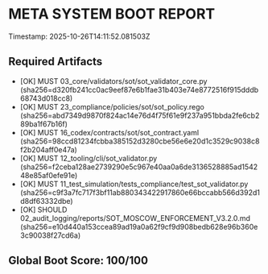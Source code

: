 # META SYSTEM BOOT REPORT

Timestamp: 2025-10-26T14:11:52.081503Z

## Required Artifacts
- [OK] MUST 03_core/validators/sot/sot_validator_core.py (sha256=d320fb241cc0ac9eef87e6b1fae31b403e74e8772516f915dddb68743d018cc8)
- [OK] MUST 23_compliance/policies/sot/sot_policy.rego (sha256=abd7349d9870f824ac14e76d4f75f61e9f237a951bbda2fe6cb289ba1f67b16f)
- [OK] MUST 16_codex/contracts/sot/sot_contract.yaml (sha256=98ccd81234fcbba385152d3280cbe56e6e20d1c3529c9038c8f2b204aff0e47a)
- [OK] MUST 12_tooling/cli/sot_validator.py (sha256=f2ceba128ae2739290e5c967e40aa0a6de3136528885ad154248e85af0efe91e)
- [OK] MUST 11_test_simulation/tests_compliance/test_sot_validator.py (sha256=c9f3a7fc717f3bf11ab880343422917860e66bccabb566d392d1d8df63332dbe)
- [OK] SHOULD 02_audit_logging/reports/SOT_MOSCOW_ENFORCEMENT_V3.2.0.md (sha256=e10d440a153ccea89ad19a0a62f9cf9d908bedb628e96b360e3c90038f27cd6a)

## Global Boot Score: 100/100
